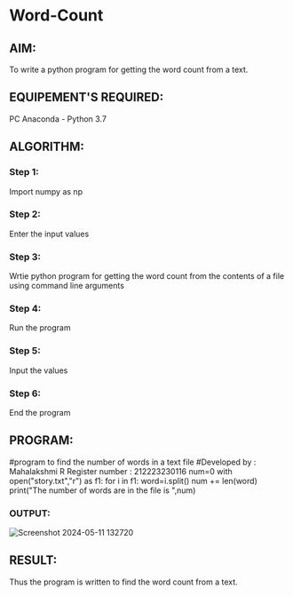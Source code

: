 # Word-Count
## AIM:
To write a python program for getting the word count from a text.
## EQUIPEMENT'S REQUIRED: 
PC
Anaconda - Python 3.7
## ALGORITHM: 
### Step 1:
Import numpy as np
### Step 2: 
Enter the input values 
### Step 3: 
Wrtie python program for getting the word count from the contents of a file using command line arguments
### Step 4:  
Run the program
### Step 5: 
Input the values
### Step 6: 
End the program
## PROGRAM:
#program to find the number of words in a text file
#Developed by : Mahalakshmi R
Register number : 212223230116
num=0
with open("story.txt","r") as f1:
    for i in f1:
        word=i.split()
        num += len(word)
print("The number of words are in the file is ",num)
### OUTPUT:
![Screenshot 2024-05-11 132720](https://github.com/Mahalakshmi230/Word-Count/assets/149365324/0afe1810-3bde-4f81-9ccd-b60d85409ce2)

## RESULT:
Thus the program is written to find the word count from a text.
